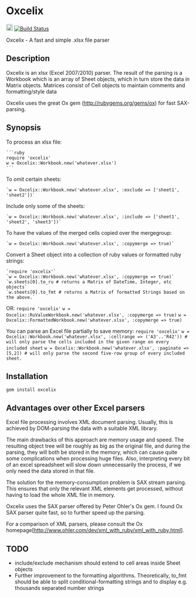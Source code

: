 Oxcelix
=======
<a href="http://badge.fury.io/rb/oxcelix"><img src="https://badge.fury.io/rb/oxcelix@2x.png" alt="Gem Version" height="18"></a>
[![Build Status](https://travis-ci.org/gbiczo/oxcelix.svg?branch=0.4.0)](https://travis-ci.org/gbiczo/oxcelix)

Oxcelix - A fast and simple .xlsx file parser

Description
-----------

Oxcelix is an xlsx (Excel 2007/2010) parser. The result of the parsing is a
Workbook which is an array of Sheet objects, which in turn store the data in
Matrix objects. Matrices consist of Cell objects to maintain comments and
formatting/style data

Oxcelix uses the great Ox gem (http://rubygems.org/gems/ox) for fast SAX-parsing.

Synopsis
--------

  To process an xlsx file:

    ```ruby
    require 'oxcelix'
    w = Oxcelix::Workbook.new('whatever.xlsx')
    ```

  To omit certain sheets:

    `w = Oxcelix::Workbook.new('whatever.xlsx', :exclude => ['sheet1', 'sheet2'])`

  Include only some of the sheets:

    `w = Oxcelix::Workbook.new('whatever.xlsx', :include => ['sheet1', 'sheet2', 'sheet3'])`

  To have the values of the merged cells copied over the mergegroup:

    `w = Oxcelix::Workbook.new('whatever.xlsx', :copymerge => true)`
  
  Convert a Sheet object into a collection of ruby values or formatted ruby strings:
  
    `require 'oxcelix'`
    `w = Oxcelix::Workbook.new('whatever.xlsx', :copymerge => true)`
    `w.sheets[0].to_ru # returns a Matrix of DateTime, Integer, etc objects`
    `w.sheets[0].to_fmt # returns a Matrix of formatted Strings based on the above.`
  OR:
    `require 'oxcelix'`
    `w = Oxcelix::RuValueWorkbook.new('whatever.xlsx', :copymerge => true)`
    `w = Oxcelix::FormattedWorkbook.new('whatever.xlsx', :copymerge => true)`

  You can parse an Excel file partially to save memory:
    `require 'oxcelix'`
    `w = Oxcelix::Workbook.new('whatever.xlsx', :cellrange => ('A3'..'R42')) # will only parse the cells included in the given range on every included sheet`
    `w = Oxcelix::Workbook.new('whatever.xlsx', :paginate => [5,2]) # will only parse the second five-row group of every included sheet.`

Installation
------------

  `gem install oxcelix`


Advantages over other Excel parsers
-----------------------------------

Excel file processing involves XML document parsing. Usually, this is achieved by DOM-parsing the data with a suitable XML library.

The main drawbacks of this approach are memory usage and speed. The resulting object tree will be roughly as big as the original file, and during the parsing, they will both be stored in the memory, which can cause quite some complications when processing huge files. Also, interpreting every bit of an excel spreadsheet will slow down unnecessarily the process, if we only need the data stored in that file.

The solution for the memory-consumption problem is SAX stream parsing. This ensures that only the relevant XML elements get processed, 
without having to load the whole XML file in memory.

Oxcelix uses the SAX parser offered by Peter Ohler's Ox gem. I found Ox SAX parser quite fast, so to further speed up the parsing.

For a comparison of XML parsers, please consult the Ox homepage[http://www.ohler.com/dev/xml_with_ruby/xml_with_ruby.html].


TODO
----
  * include/exclude mechanism should extend to cell areas inside Sheet objects
  * Further improvement to the formatting algorithms. Theoretically, to_fmt should be able to
    split conditional-formatting strings and to display e.g. thousands separated number strings
